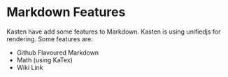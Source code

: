 # Markdown Features

Kasten have add some features to Markdown. Kasten is using unifiedjs for rendering. Some features
are:

- Github Flavoured Markdown
- Math (using KaTex)
- Wiki Link

